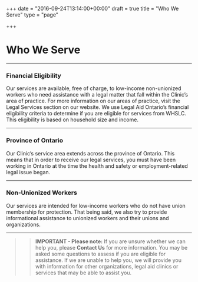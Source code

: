 +++
date = "2016-09-24T13:14:00+00:00"
draft = true
title = "Who We Serve"
type = "page"

+++
# **Who We Serve**

---
### Financial Eligibility

Our services are available, free of charge, to low-income non-unionized workers who need assistance with a legal matter that fall within the Clinic’s area of practice. For more information on our areas of practice, visit the Legal Services section on our website. We use Legal Aid Ontario’s financial eligibility criteria to determine if you are eligible for services from WHSLC. This eligibility is based on household size and income.

-----
### Province of Ontario

Our Clinic’s service area extends across the province of Ontario. This means that in order to receive our legal services, you must have been working in Ontario at the time the health and safety or employment-related legal issue began. 

-----
### Non-Unionized Workers

Our services are intended for low-income workers who do not have union membership for protection. That being said, we also try to provide informational assistance to unionized workers and their unions and organizations.

-----
> > **IMPORTANT - Please note:** If you are unsure whether we can help you, please **Contact Us** for more information. You may be asked some questions to assess if you are eligible for assistance. If we are unable to help you, we will provide you with information for other organizations, legal aid clinics or services that may be able to assist you.